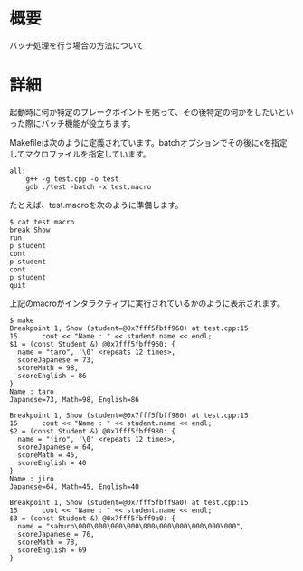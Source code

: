 # 概要
バッチ処理を行う場合の方法について

# 詳細
起動時に何か特定のブレークポイントを貼って、その後特定の何かをしたいといった際にバッチ機能が役立ちます。

Makefileは次のように定義されています。batchオプションでその後にxを指定してマクロファイルを指定しています。
```
all:
    g++ -g test.cpp -o test
    gdb ./test -batch -x test.macro
```

たとえば、test.macroを次のように準備します。
```
$ cat test.macro 
break Show
run
p student
cont
p student
cont
p student
quit
```

上記のmacroがインタラクティブに実行されているかのように表示されます。
```
$ make
Breakpoint 1, Show (student=@0x7fff5fbff960) at test.cpp:15
15		cout << "Name : " << student.name << endl;
$1 = (const Student &) @0x7fff5fbff960: {
  name = "taro", '\0' <repeats 12 times>, 
  scoreJapanese = 73, 
  scoreMath = 98, 
  scoreEnglish = 86
}
Name : taro
Japanese=73, Math=98, English=86

Breakpoint 1, Show (student=@0x7fff5fbff980) at test.cpp:15
15		cout << "Name : " << student.name << endl;
$2 = (const Student &) @0x7fff5fbff980: {
  name = "jiro", '\0' <repeats 12 times>, 
  scoreJapanese = 64, 
  scoreMath = 45, 
  scoreEnglish = 40
}
Name : jiro
Japanese=64, Math=45, English=40

Breakpoint 1, Show (student=@0x7fff5fbff9a0) at test.cpp:15
15		cout << "Name : " << student.name << endl;
$3 = (const Student &) @0x7fff5fbff9a0: {
  name = "saburo\000\000\000\000\000\000\000\000\000\000", 
  scoreJapanese = 76, 
  scoreMath = 78, 
  scoreEnglish = 69
}
```
